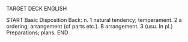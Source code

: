 TARGET DECK
ENGLISH

START
Basic
Disposition
Back: n. 1 natural tendency; temperament. 2 a ordering; arrangement (of parts etc.). B arrangement. 3 (usu. In pl.) Preparations; plans.
END

